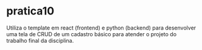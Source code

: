 # pratica10
Utiliza o template em react (frontend) e python (backend) para desenvolver uma tela de CRUD  de um cadastro básico para atender o projeto do trabalho final da disciplina. 
